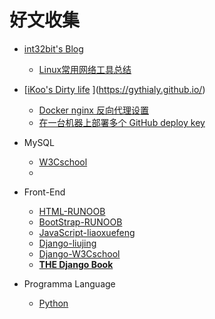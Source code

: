 # 好文收集

- [int32bit's Blog](http://int32bit.me/)
  - [Linux常用网络工具总结](http://int32bit.me/2016/05/04/Linux%E5%B8%B8%E7%94%A8%E7%BD%91%E7%BB%9C%E5%B7%A5%E5%85%B7%E6%80%BB%E7%BB%93/)



- [[iKoo's Dirty life](https://gythialy.github.io/) ](https://gythialy.github.io/)
  - [Docker nginx 反向代理设置](https://gythialy.github.io/Docker-nginx-reverse-proxy/)
  - [在一台机器上部署多个 GitHub deploy key](https://gythialy.github.io/setup-multiple-github-deploy-keys-in-one-machine/)



- MySQL
  - [W3Cschool](https://www.w3cschool.cn/mysql/mysql-select-query.html)
  - 
- Front-End
  - [HTML-RUNOOB](http://www.runoob.com/html/html-head.html)
  - [BootStrap-RUNOOB](http://www.runoob.com/bootstrap/bootstrap-grid-system.html)
  - [JavaScript-liaoxuefeng](https://www.liaoxuefeng.com/wiki/001434446689867b27157e896e74d51a89c25cc8b43bdb3000)
  - [Django-liujing](http://www.liujiangblog.com/course/django/92)
  - [Django-W3Cschool](https://www.w3cschool.cn/django/)
  - [**THE Django Book**](http://djangobook.py3k.cn/)
- Programma Language
  - [Python](http://www.runoob.com/python/python-mysql.html)